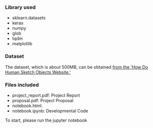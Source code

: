 ### Library used
- sklearn.datasets
- keras
- numpy
- glob
- tqdm
- matplotlib

### Dataset
The dataset, which is about 500MB, can be obtained [from the 'How Do Human Sketch Objects Website.'](http://cybertron.cg.tu-berlin.de/eitz/projects/classifysketch/sketches_png.zip)

### Files included


- project_report.pdf: Project Report
- proposal.pdf: Project Proposal
- notebook.html: 
- notebook.ipynb: Developmental Code

To start, please run the jupyter notebook

